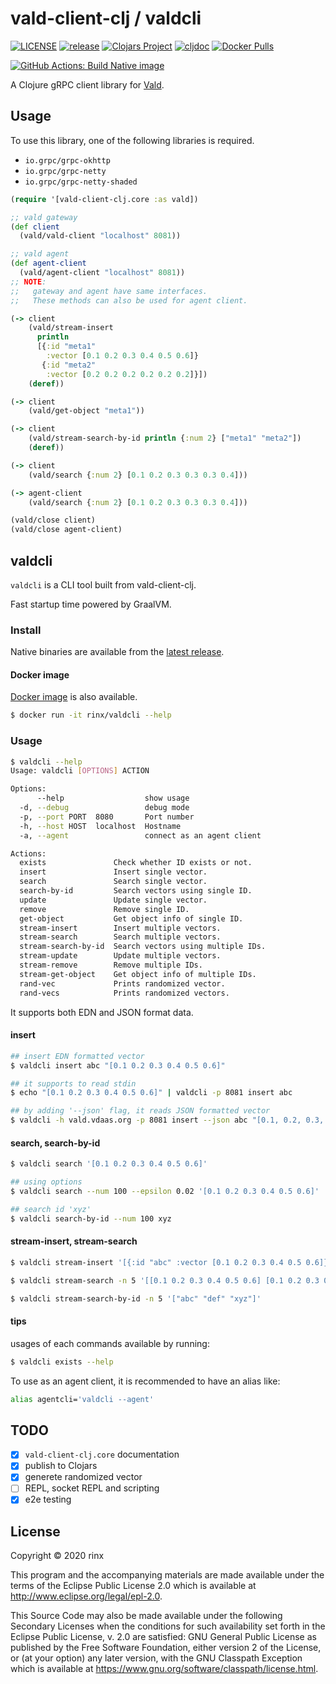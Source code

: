 # vald-client-clj / valdcli

[![LICENSE](https://img.shields.io/github/license/rinx/vald-client-clj?style=flat-square)](https://github.com/rinx/vald-client-clj/blob/master/LICENSE)
[![release](https://img.shields.io/github/v/release/rinx/vald-client-clj?style=flat-square)](https://github.com/rinx/vald-client-clj/releases)
[![Clojars Project](https://img.shields.io/clojars/v/vald-client-clj.svg?style=flat-square)](https://clojars.org/vald-client-clj)
[![cljdoc](https://cljdoc.org/badge/vald-client-clj/vald-client-clj)](https://cljdoc.org/d/vald-client-clj/vald-client-clj/CURRENT)
[![Docker Pulls](https://img.shields.io/docker/pulls/rinx/valdcli.svg?style=flat-square)](https://hub.docker.com/r/rinx/valdcli)

[![GitHub Actions: Build Native image](https://github.com/rinx/vald-client-clj/workflows/Build%20native%20image/badge.svg)](https://github.com/rinx/vald-client-clj/actions)

A Clojure gRPC client library for [Vald](https://github.com/vdaas/vald).

## Usage

To use this library, one of the following libraries is required.

- `io.grpc/grpc-okhttp`
- `io.grpc/grpc-netty`
- `io.grpc/grpc-netty-shaded`

```clojure
(require '[vald-client-clj.core :as vald])

;; vald gateway
(def client
  (vald/vald-client "localhost" 8081))

;; vald agent
(def agent-client
  (vald/agent-client "localhost" 8081))
;; NOTE:
;;   gateway and agent have same interfaces.
;;   These methods can also be used for agent client.

(-> client
    (vald/stream-insert
      println
      [{:id "meta1"
        :vector [0.1 0.2 0.3 0.4 0.5 0.6]}
       {:id "meta2"
        :vector [0.2 0.2 0.2 0.2 0.2 0.2]}])
    (deref))

(-> client
    (vald/get-object "meta1"))

(-> client
    (vald/stream-search-by-id println {:num 2} ["meta1" "meta2"])
    (deref))

(-> client
    (vald/search {:num 2} [0.1 0.2 0.3 0.3 0.3 0.4]))

(-> agent-client
    (vald/search {:num 2} [0.1 0.2 0.3 0.3 0.3 0.4]))

(vald/close client)
(vald/close agent-client)
```

## valdcli

`valdcli` is a CLI tool built from vald-client-clj.

Fast startup time powered by GraalVM.

### Install

Native binaries are available from the [latest release](https://github.com/rinx/vald-client-clj/releases/latest).

#### Docker image

[Docker image](https://hub.docker.com/r/rinx/valdcli) is also available.

```sh
$ docker run -it rinx/valdcli --help
```

### Usage

```sh
$ valdcli --help
Usage: valdcli [OPTIONS] ACTION

Options:
      --help                  show usage
  -d, --debug                 debug mode
  -p, --port PORT  8080       Port number
  -h, --host HOST  localhost  Hostname
  -a, --agent                 connect as an agent client

Actions:
  exists               Check whether ID exists or not.
  insert               Insert single vector.
  search               Search single vector.
  search-by-id         Search vectors using single ID.
  update               Update single vector.
  remove               Remove single ID.
  get-object           Get object info of single ID.
  stream-insert        Insert multiple vectors.
  stream-search        Search multiple vectors.
  stream-search-by-id  Search vectors using multiple IDs.
  stream-update        Update multiple vectors.
  stream-remove        Remove multiple IDs.
  stream-get-object    Get object info of multiple IDs.
  rand-vec             Prints randomized vector.
  rand-vecs            Prints randomized vectors.
```

It supports both EDN and JSON format data.

#### insert

```sh
## insert EDN formatted vector
$ valdcli insert abc "[0.1 0.2 0.3 0.4 0.5 0.6]"

## it supports to read stdin
$ echo "[0.1 0.2 0.3 0.4 0.5 0.6]" | valdcli -p 8081 insert abc

## by adding '--json' flag, it reads JSON formatted vector
$ valdcli -h vald.vdaas.org -p 8081 insert --json abc "[0.1, 0.2, 0.3, 0.4, 0.5, 0.6]"
```

#### search, search-by-id

```sh
$ valdcli search '[0.1 0.2 0.3 0.4 0.5 0.6]'

## using options
$ valdcli search --num 100 --epsilon 0.02 '[0.1 0.2 0.3 0.4 0.5 0.6]'

## search id 'xyz'
$ valdcli search-by-id --num 100 xyz
```

#### stream-insert, stream-search

```sh
$ valdcli stream-insert '[{:id "abc" :vector [0.1 0.2 0.3 0.4 0.5 0.6]} {:id "def" :vector [0.1 0.2 0.3 0.4 0.5 0.6]}]'

$ valdcli stream-search -n 5 '[[0.1 0.2 0.3 0.4 0.5 0.6] [0.1 0.2 0.3 0.4 0.5 0.6] [0.1 0.2 0.3 0.4 0.5 0.6]]'

$ valdcli stream-search-by-id -n 5 '["abc" "def" "xyz"]'
```

#### tips

usages of each commands available by running:

```sh
$ valdcli exists --help
```

To use as an agent client, it is recommended to have an alias like:

```sh
alias agentcli='valdcli --agent'
```

## TODO

- [x] `vald-client-clj.core` documentation
- [x] publish to Clojars
- [x] generete randomized vector
- [ ] REPL, socket REPL and scripting
- [x] e2e testing

## License

Copyright © 2020 rinx

This program and the accompanying materials are made available under the
terms of the Eclipse Public License 2.0 which is available at
http://www.eclipse.org/legal/epl-2.0.

This Source Code may also be made available under the following Secondary
Licenses when the conditions for such availability set forth in the Eclipse
Public License, v. 2.0 are satisfied: GNU General Public License as published by
the Free Software Foundation, either version 2 of the License, or (at your
option) any later version, with the GNU Classpath Exception which is available
at https://www.gnu.org/software/classpath/license.html.
